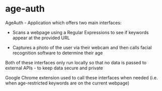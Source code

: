 # age-auth

AgeAuth - Application which offers two main interfaces:

* Scans a webpage using a Regular Expressions to see if keywords appear at the provided URL

* Captures a photo of the user via their webcam and then calls facial recognition software to determine their age

Both of these interfaces only run locally so that no data is passed to external APIs - to keep data secure and private

Google Chrome extension used to call these interfaces when needed (i.e. when age-restricted keywords are on the current webpage)
